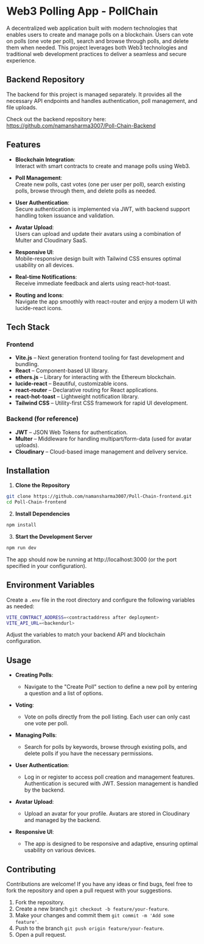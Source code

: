 # Web3 Polling App - PollChain

A decentralized web application built with modern technologies that enables users to create and manage polls on a blockchain. Users can vote on polls (one vote per poll), search and browse through polls, and delete them when needed. This project leverages both Web3 technologies and traditional web development practices to deliver a seamless and secure experience.

## Backend Repository

The backend for this project is managed separately. It provides all the necessary API endpoints and handles authentication, poll management, and file uploads.

Check out the backend repository here: https://github.com/namansharma3007/Poll-Chain-Backend


## Features

- **Blockchain Integration**:  
  Interact with smart contracts to create and manage polls using Web3.

- **Poll Management**:  
  Create new polls, cast votes (one per user per poll), search existing polls, browse through them, and delete polls as needed.

- **User Authentication**:  
  Secure authentication is implemented via JWT, with backend support handling token issuance and validation.

- **Avatar Upload**:  
  Users can upload and update their avatars using a combination of Multer and Cloudinary SaaS.

- **Responsive UI**:  
  Mobile-responsive design built with Tailwind CSS ensures optimal usability on all devices.

- **Real-time Notifications**:  
  Receive immediate feedback and alerts using react-hot-toast.

- **Routing and Icons**:  
  Navigate the app smoothly with react-router and enjoy a modern UI with lucide-react icons.

## Tech Stack

### Frontend

- **Vite.js** – Next generation frontend tooling for fast development and bundling.
- **React** – Component-based UI library.
- **ethers.js** – Library for interacting with the Ethereum blockchain.
- **lucide-react** – Beautiful, customizable icons.
- **react-router** – Declarative routing for React applications.
- **react-hot-toast** – Lightweight notification library.
- **Tailwind CSS** – Utility-first CSS framework for rapid UI development.

### Backend (for reference)

- **JWT** – JSON Web Tokens for authentication.
- **Multer** – Middleware for handling multipart/form-data (used for avatar uploads).
- **Cloudinary** – Cloud-based image management and delivery service.

## Installation

1. **Clone the Repository**

```bash
git clone https://github.com/namansharma3007/Poll-Chain-frontend.git
cd Poll-Chain-frontend
```

2. **Install Dependencies**

```bash
npm install
```

3. **Start the Development Server**

```bash
npm run dev
```

The app should now be running at http://localhost:3000 (or the port specified in your configuration).

## Environment Variables

Create a `.env` file in the root directory and configure the following variables as needed:

```bash
VITE_CONTRACT_ADDRESS=<contractaddress after deployment>
VITE_API_URL=<backendurl>
```

Adjust the variables to match your backend API and blockchain configuration.

## Usage

- **Creating Polls**:

  - Navigate to the "Create Poll" section to define a new poll by entering a question and a list of options.

- **Voting**:

  - Vote on polls directly from the poll listing. Each user can only cast one vote per poll.

- **Managing Polls**:

  - Search for polls by keywords, browse through existing polls, and delete polls if you have the necessary permissions.

- **User Authentication**:

  - Log in or register to access poll creation and management features. Authentication is secured with JWT. Session management is handled by the backend.

- **Avatar Upload**:

  - Upload an avatar for your profile. Avatars are stored in Cloudinary and managed by the backend.

- **Responsive UI**:
  - The app is designed to be responsive and adaptive, ensuring optimal usability on various devices.

## Contributing

Contributions are welcome! If you have any ideas or find bugs, feel free to fork the repository and open a pull request with your suggestions.

1. Fork the repository.
2. Create a new branch `git checkout -b feature/your-feature`.
3. Make your changes and commit them `git commit -m 'Add some feature'`.
4. Push to the branch `git push origin feature/your-feature`.
5. Open a pull request.
